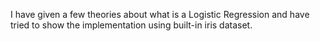 
I have given a few theories about what is a Logistic Regression and have tried to show the implementation using built-in iris dataset. 
